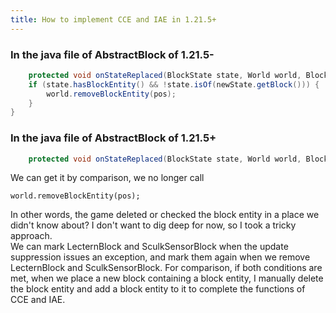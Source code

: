 ```yaml
---
title: How to implement CCE and IAE in 1.21.5+
---
```


### In the java file of AbstractBlock of 1.21.5-
```java
    protected void onStateReplaced(BlockState state, World world, BlockPos pos, BlockState newState, boolean moved) {
    if (state.hasBlockEntity() && !state.isOf(newState.getBlock())) {
        world.removeBlockEntity(pos);
    }
}
```
<!-- truncate -->
### In the java file of AbstractBlock of 1.21.5+
```java
    protected void onStateReplaced(BlockState state, World world, BlockPos pos, BlockState newState, boolean moved) {}
```
We can get it by comparison, we no longer call
```
world.removeBlockEntity(pos);
```
In other words, the game deleted or checked the block entity in a place we didn't know about? I don't want to dig deep for now, so I took a tricky approach.  
We can mark LecternBlock and SculkSensorBlock when the update suppression issues an exception, and mark them again when we remove LecternBlock and SculkSensorBlock. For comparison, if both conditions are met, when we place a new block containing a block entity, I manually delete the block entity and add a block entity to it to complete the functions of CCE and IAE.